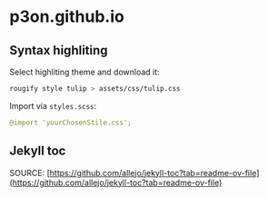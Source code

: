 # p3on.github.io

## Syntax highliting

Select highliting theme and download it:

```bash
rougify style tulip > assets/css/tulip.css
```

Import via `styles.scss`:

```yaml
@import 'yourChosenStile.css';
```

## Jekyll toc

SOURCE: [https://github.com/allejo/jekyll-toc?tab=readme-ov-file](https://github.com/allejo/jekyll-toc?tab=readme-ov-file)